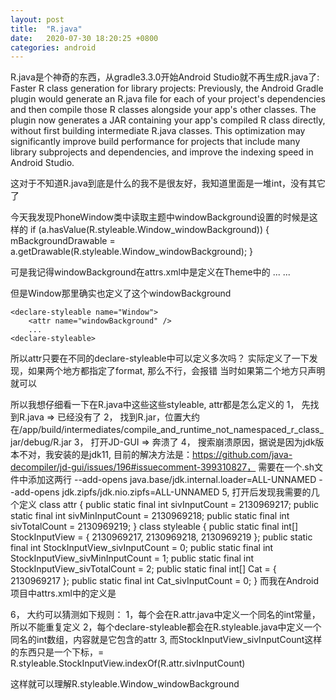 ```yaml
---
layout: post
title:  "R.java"
date:   2020-07-30 18:20:25 +0800
categories: android
---
```

R.java是个神奇的东西，从gradle3.3.0开始Android Studio就不再生成R.java了:
Faster R class generation for library projects: Previously, the Android Gradle plugin would generate an R.java file for each of your project's dependencies and then compile those R classes alongside your app's other classes. The plugin now generates a JAR containing your app's compiled R class directly, without first building intermediate R.java classes. This optimization may significantly improve build performance for projects that include many library subprojects and dependencies, and improve the indexing speed in Android Studio.

这对于不知道R.java到底是什么的我不是很友好，我知道里面是一堆int，没有其它了

今天我发现PhoneWindow类中读取主题中windowBackground设置的时候是这样的
if (a.hasValue(R.styleable.Window_windowBackground)) {
	mBackgroundDrawable = a.getDrawable(R.styleable.Window_windowBackground);
}

可是我记得windowBackground在attrs.xml中是定义在Theme中的
<declare-styleable name="Theme">
...
<attr name="windowBackground" format="reference|color" />
...
</declare-styleable>

但是Window那里确实也定义了这个windowBackground
<!-- The set of attributes that describe a Windows's theme. -->
    <declare-styleable name="Window">
        <attr name="windowBackground" />
		...
	<declare-styleable>


所以attr只要在不同的declare-styleable中可以定义多次吗？
实际定义了一下发现，如果两个地方都指定了format, 那么不行，会报错
当时如果第二个地方只声明<attr name="xxx" />就可以

所以我想仔细看一下在R.java中这些这些styleable, attr都是怎么定义的
1， 先找到R.java => 已经没有了
2， 找到R.jar，位置大约在/app/build/intermediates/compile_and_runtime_not_namespaced_r_class_jar/debug/R.jar 
3， 打开JD-GUI => 奔溃了
4， 搜索崩溃原因，据说是因为jdk版本不对，我安装的是jdk11, 目前的解决方法是：https://github.com/java-decompiler/jd-gui/issues/196#issuecomment-399310827， 需要在一个.sh文件中添加这两行
--add-opens java.base/jdk.internal.loader=ALL-UNNAMED
--add-opens jdk.zipfs/jdk.nio.zipfs=ALL-UNNAMED
5, 打开后发现我需要的几个定义
class attr {
	public static final int sivInputCount = 2130969217;
	public static final int sivMinInputCount = 2130969218;
	public static final int sivTotalCount = 2130969219;
}
class styleable {
	public static final int[] StockInputView = { 2130969217, 2130969218, 2130969219 };
	public static final int StockInputView_sivInputCount = 0;
	public static final int StockInputView_sivMinInputCount = 1;
	public static final int StockInputView_sivTotalCount = 2;
	public static final int[] Cat = { 2130969217 };
	public static final int Cat_sivInputCount = 0;
}
而我在Android项目中attrs.xml中的定义是
<declare-styleable name="StockInputView">
	<attr name="sivInputCount" format="integer" />
	<attr name="sivTotalCount" format="integer" />
	<attr name="sivMinInputCount" format="integer" />
</declare-styleable>
<declare-styleable name="Cat">
	<attr name="sivInputCount" />
</declare-styleable>

6， 大约可以猜测如下规则：
	1，每个<attr name="_name">会在R.attr.java中定义一个同名的int常量，所以不能重复定义
	2，每个declare-styleable都会在R.styleable.java中定义一个同名的int数组，内容就是它包含的attr
	3, 而StockInputView_sivInputCount这样的东西只是一个下标，= R.styleable.StockInputView.indexOf(R.attr.sivInputCount)

这样就可以理解R.styleable.Window_windowBackground